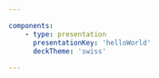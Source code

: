 ```yaml
---

components:
    - type: presentation
      presentationKey: 'helloWorld'
      deckTheme: 'swiss'
    
---
```


